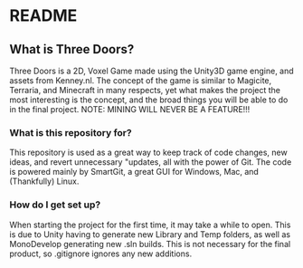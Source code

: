 # README #

## What is Three Doors? ###
Three Doors is a 2D, Voxel Game made using the Unity3D game engine, and assets from Kenney.nl.  The concept of the game is similar to Magicite, Terraria, and Minecraft in many respects, yet what makes the project the most interesting is the concept, and the broad things you will be able to do in the final project.  NOTE: MINING WILL NEVER BE A FEATURE!!!

### What is this repository for? ###
This repository is used as a great way to keep track of code changes, new ideas, and revert unnecessary "updates, all with the power of Git.  The code is powered mainly by SmartGit, a great GUI for Windows, Mac, and (Thankfully) Linux.  

### How do I get set up? ###
When starting the project for the first time, it may take a while to open.  This is due to Unity having to generate new Library and Temp folders, as well as MonoDevelop generating new .sln builds.  This is not necessary for the final product, so .gitignore ignores any new additions.  